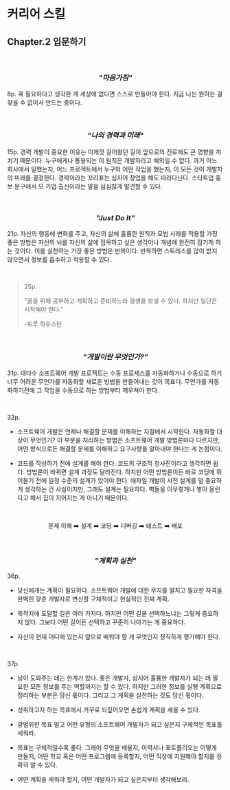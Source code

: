 # 커리어 스킬

## Chapter.2 입문하기

<br>

### <p align=center> *"마음가짐"*</p>
8p. 꾝 필요하다고 생각한 게 세상에 없다면 스스로 만들어야 한다. 지금 나는 원하는 걸 찾을 수 없어서 만드는 중이다.

<br>

### <p align=center> *"나의 경력과 미래"*</p>

15p. 경력 개발이 중요한 이유는 이제껏 걸어왔던 길이 앞으로의 진로에도 큰 영향을 끼치기 때문이다. 누구에게나 통용되는 이 원칙은 개발자라고 예외일 수 없다. 과거 어느 회사에서 일했는지, 어느 프로젝트에서 누구와 어떤 작업을 했는지, 이 모든 것이 개발자의 미래를 결정한다. 경력이라는 꼬리표는 심지어 창업을 해도 따라다닌다. 스타트업 홍보 문구에서 모 기업 출신이라는 말을 심심찮게 발견할 수 있다.

<br>

### <p align="center">*"Just Do It"*</p>

21p. 자신의 행동에 변화를 주고, 자신의 삶에 훌륭한 원칙과 모범 사례를 적용할 가장 좋은 방법은 자신의 뇌를 자신의 삶에 접목하고 싶은 생각이나 개념에 완전히 잠기게 하는 것이다. 이를 실천하는 가장 좋은 방법은 반복이다. 반복하면 스트레스를 많이 받지 않으면서 정보를 흡수하고 적용할 수 있다.

<br>

> 25p.
>
> "꿈을 위해 공부하고 계획하고 준비하느라 평생을 보낼 수 있다. 하지만 일단은 시작해야 한다."
> 
> -드루 하우스턴

<br>

### <p align="center">*"개발이란 무엇인가?"*</p>

31p. 대다수 소프트웨어 개발 프로젝트는 수동 프로세스를 자동화하거나 수동으로 하기 너무 어려운 무언가를 자동화할 새로운 방법을 만들어내는 것이 목표다. 무언가를 자동화하기전에 그 작업을 수동으로 하는 방법부터 깨우쳐야 한다.

<br>

32p. 

- 소프트웨어 개발은 언제나 해결할 문제를 이해하는 지점에서 시작한다. 자동화할 대상이 무엇인가? 이 부분을 처리하는 방법은 소프트웨어 개발 방법론마다 다르지만, 어떤 방식으로든 해결할 문제를 이해하고 요구사항을 알아내야 한다는 게 논점이다.

- 코드를 작성하기 전에 설계를 해야 한다. 코드의 구조적 청사진이라고 생각하면 쉽다. 방법론이 바뀌면 설계 과정도 달라진다. 하지만 어떤 방법론이든 바로 코딩에 뛰어들기 전에 일정 수준의 설계가 있어야 한다. 애자일 개발이 사전 설계를 덜 중요하게 생각하는 건 사실이지만, 그래도 설계는 필요하다. 벽돌을 아무렇게나 쌓아 올린다고 해서 집이 지어지는 게 아니기 때문이다.

<br>

<p align="center">문제 이해 ➡️ 설계 ➡️ 코딩 ➡️ 디버깅 ➡️ 테스트 ➡️ 배포</p>

<br>

### <p align="center">*"계획과 실천"*</p>

36p. 

- 당신에게는 계획이 필요하다. 소프트웨어 개발에 대한 무지를 떨치고 필요한 자격을 완벽힌 갖춘 개발자로 변신할 구체적이고 현실적인 진짜 계획. 

- 목적지에 도달할 길은 여러 가지다. 하지만 어떤 길을 선택하느냐는 그렇게 중요하지 않다. 그보다 어떤 길이든 선택하고 꾸준히 나아가는 게 중요하다.

- 자신이 현재 어디에 있는지 앞으로 배워야 할 게 무엇인지 정직하게 평가해야 한다.

<br>

37p. 

- 남이 도와주는 데는 한계가 있다. 좋은 개발자, 심지어 훌륭한 개발자가 되는 데 필요한 모든 정보를 주는 역할까지는 할 수 있다. 하지만 그러한 정보를 실행 계획으로 정리하는 부분은 당신 몫이다. 그리고 그 계획을 실천하는 것도 당신 몫이다.

- 성취하고자 하는 목표에서 거꾸로 되짚어오면 손쉽게 계획을 세울 수 있다.

- 광범위한 목표 말고 어떤 유형의 소프트웨어 개발자가 되고 싶은지 구체적인 목표를 세워라.

- 목표는 구체적일수록 좋다. 그래야 무엇을 배울지, 이력서나 포트폴리오는 어떻게 만들지, 어떤 학교 혹은 어떤 프로그램에 등록할지, 어떤 직장에 지원해야 할지를 정확히 알 수 있다.

- 어떤 계획을 세워야 할지, 어떤 개발자가 되고 싶은지부터 생각해보라.